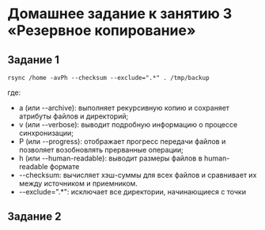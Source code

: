 # Домашнее задание к занятию 3 «Резервное копирование»
## Задание 1

```
rsync /home -avPh --checksum --exclude=".*" . /tmp/backup
```

где:  

- a (или --archive): выполняет рекурсивную копию и сохраняет атрибуты файлов и директорий;
- v (или --verbose): выводит подробную информацию о процессе синхронизации;
- P (или --progress): отображает прогресс передачи файлов и позволяет возобновлять прерванные операции;
- h (или --human-readable): выводит размеры файлов в human-readable формате
- --checksum: вычисляет хэш-суммы для всех файлов и сравнивает их между источником и приемником.
- --exclude=".*": исключает все директории, начинающиеся с точки

## Задание 2
